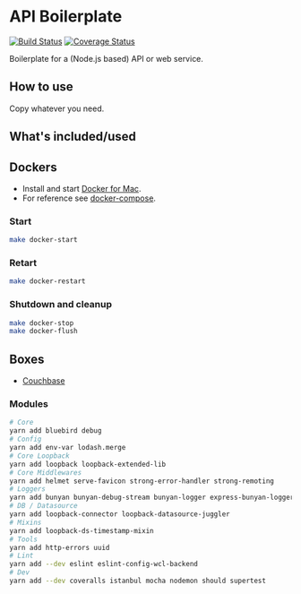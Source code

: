 # API Boilerplate

[![Build Status](https://travis-ci.org/Wiredcraft/api-boilerplate.svg?branch=master)](https://travis-ci.org/Wiredcraft/api-boilerplate) [![Coverage Status](https://coveralls.io/repos/github/Wiredcraft/api-boilerplate/badge.svg?branch=master)](https://coveralls.io/github/Wiredcraft/api-boilerplate?branch=master)

Boilerplate for a (Node.js based) API or web service.

## How to use

Copy whatever you need.

## What's included/used

## Dockers

- Install and start [Docker for Mac](https://docs.docker.com/docker-for-mac/).
- For reference see [docker-compose](https://docs.docker.com/compose/reference/overview/).

### Start

```bash
make docker-start
```

### Retart

```bash
make docker-restart
```

### Shutdown and cleanup

```bash
make docker-stop
make docker-flush
```

## Boxes

- [Couchbase](https://hub.docker.com/_/couchbase/)


### Modules

```bash
# Core
yarn add bluebird debug
# Config
yarn add env-var lodash.merge
# Core Loopback
yarn add loopback loopback-extended-lib
# Core Middlewares
yarn add helmet serve-favicon strong-error-handler strong-remoting
# Loggers
yarn add bunyan bunyan-debug-stream bunyan-logger express-bunyan-logger syslog-bunyan-logger
# DB / Datasource
yarn add loopback-connector loopback-datasource-juggler
# Mixins
yarn add loopback-ds-timestamp-mixin
# Tools
yarn add http-errors uuid
# Lint
yarn add --dev eslint eslint-config-wcl-backend
# Dev
yarn add --dev coveralls istanbul mocha nodemon should supertest
```
